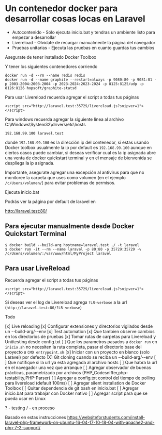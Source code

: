 # Un contenedor docker para desarrollar cosas locas en Laravel

* Autocontenido     - Sólo ejecuta inicio.bat y tendras un ambiente listo para empezar a desarrollar
* Livereload        - Olvidate de recargar manualmente la página del navegador
* Pruebas unitarias - Ejecuta las pruebas en cuanto guardas tus cambios

Asegurate de tener installado Docker Toolbox

Y tener los siguientes contenedores corriendo
```
docker run -d --rm --name redis redis
docker run -d --name graphite --restart=always -p 9080:80 -p 9081:81 -p 2003-2004:2003-2004 -p 2023-2024:2023-2024 -p 8125:8125/udp -p 8126:8126 hopsoft/graphite-statsd
```

Para usar Livereload recuerda agregar el script a todas tus páginas
```
<script src="http://laravel.test:35729/livereload.js?snipver=1"></script>
```

Para windows recuerda agregar la siguiente línea al archivo C:\Windows\System32\drivers\etc\hosts
```
192.168.99.100 laravel.test
```

donde `192.168.99.100` es la dirección ip del contenedor, sí estas usando Docker toolbox usualmente la ip por default es `192.168.99.100` aunque en ciertos casos puede cambiar, si deseas verificar cual es la ip asignada abre una venta de docker quickstart terminal y en el mensaje de bienvenida se despliega la ip asignada.

Importante, asegurate agregar una excepción al antivirus para que no monitoree la carpeta que uses como volumen (en el ejemplo ``/c/Users/volumen/``) para evitar problemas de permisos.

Ejecuta inicio.bat

Podrás ver la página por default de laravel en

http://laravel.test:80/


## Para ejecutar manualmente desde Docker Quickstart Terminal
```
$ docker build --build-arg hostname=laravel.test ./ -t laravel
$ docker run -it --rm --name laravel -p 80:80 -p 35729:35729 -v /c/Users/volumen/:/var/www/html/MyProject laravel
```

## Para usar LiveReload

Recuerda agregar el script a todas tus páginas

```
<script src="http://laravel.test:35729/livereload.js?snipver=1"></script>
```

Si deseas ver el log de Livereload agrega ``?LR-verbose`` a la url (``http://laravel.test:80/?LR-verbose``)

Todo

[x] Live reloading
  [x] Configurar extensiones y directorios vigilados desde un --build-arg/--env
[x] Test automation
  [x] Que tambien observe cambios en los directorios de pruebas
[x] Tomar rutas de carpetas para Livereload y Unittesting desde config.txt
  [ ] Que los parametros pasados a ``docker run`` en ``inicio.sh`` no necesiten la ruta completa, pasar el directorio base del proyecto a ``CMD entrypoint.sh``
[x] Iniciar con un proyecto en blanco (solo Laravel) por defecto
[X] Git cloning cuando se reciba un --build-arg/--env
[ ] Que notifique si la url ya esta agregada al archivo hosts
[ ] Que habra la url en el navegador una vez que arranque
[ ] Agregar observador de buenas prácticas, parametrizado por archivos (PHP_Codesniffer,php-testability,PHP-Parser)
[ ] Agregar a config.txt control del tiempo de polling para livereload (default 100ms)
[ ] Agregar silent installation de Docker Toolbox
[ ] Quitar dependencia de git bash en inicio.bat
[ ] Agregar inicio.bat para trabajar con Docker nativo
[ ] Agregar script para que se pueda usar en Linux

? - testing
/ - en proceso


Basado en estas instrucciones 
https://websiteforstudents.com/install-laravel-php-framework-on-ubuntu-16-04-17-10-18-04-with-apache2-and-php-7-2-support/
